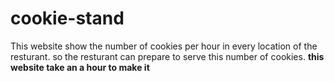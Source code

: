 # cookie-stand
This website show the number of cookies per hour in every location of the resturant.
so the resturant can prepare to serve this number of cookies.
**this website take an a hour to make it**